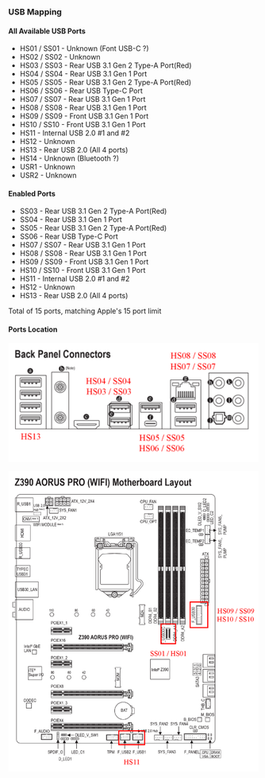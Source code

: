 ### USB Mapping

#### All Available USB Ports

- HS01 / SS01 - Unknown (Font USB-C ?)
- HS02 / SS02 - Unknown
- HS03 / SS03 - Rear USB 3.1 Gen 2 Type-A Port(Red)
- HS04 / SS04 - Rear USB 3.1 Gen 1 Port
- HS05 / SS05 - Rear USB 3.1 Gen 2 Type-A Port(Red)
- HS06 / SS06 - Rear USB Type-C Port
- HS07 / SS07 - Rear USB 3.1 Gen 1 Port
- HS08 / SS08 - Rear USB 3.1 Gen 1 Port
- HS09 / SS09 - Front USB 3.1 Gen 1 Port
- HS10 / SS10 - Front USB 3.1 Gen 1 Port
- HS11 - Internal USB 2.0 #1 and #2
- HS12 - Unknown 
- HS13 - Rear USB 2.0 (All 4 ports)
- HS14 - Unknown (Bluetooth ?)
- USR1 - Unknown
- USR2 - Unknown

#### Enabled Ports

- SS03 - Rear USB 3.1 Gen 2 Type-A Port(Red)
- SS04 - Rear USB 3.1 Gen 1 Port
- SS05 - Rear USB 3.1 Gen 2 Type-A Port(Red)
- SS06 - Rear USB Type-C Port
- HS07 / SS07 - Rear USB 3.1 Gen 1 Port
- HS08 / SS08 - Rear USB 3.1 Gen 1 Port
- HS09 / SS09 - Front USB 3.1 Gen 1 Port
- HS10 / SS10 - Front USB 3.1 Gen 1 Port
- HS11 - Internal USB 2.0 #1 and #2
- HS12 - Unknown 
- HS13 - Rear USB 2.0 (All 4 ports)

Total of 15 ports, matching Apple's 15 port limit

#### Ports Location

![Backpanel](images/back_panel.png)

![Internal IO](images/internal_io.png)